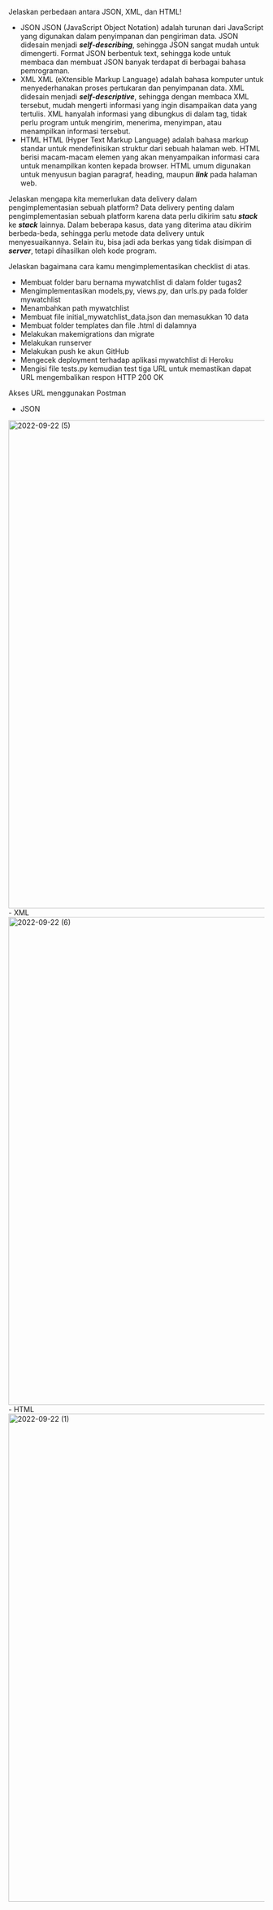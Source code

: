 Jelaskan perbedaan antara JSON, XML, dan HTML!
- JSON
JSON (JavaScript Object Notation) adalah turunan dari JavaScript yang digunakan dalam penyimpanan dan pengiriman data.
JSON didesain menjadi ***self-describing***, sehingga JSON sangat mudah untuk dimengerti.
Format JSON berbentuk text, sehingga kode untuk membaca dan membuat JSON banyak terdapat di berbagai bahasa pemrograman.
- XML
XML (eXtensible Markup Language) adalah bahasa komputer untuk menyederhanakan proses pertukaran dan penyimpanan data.
XML didesain menjadi ***self-descriptive***, sehingga dengan membaca XML tersebut, mudah mengerti informasi yang ingin disampaikan data yang tertulis.
XML hanyalah informasi yang dibungkus di dalam tag, tidak perlu program untuk mengirim, menerima, menyimpan, atau menampilkan informasi tersebut.
- HTML
HTML (Hyper Text Markup Language) adalah bahasa markup standar untuk mendefinisikan struktur dari sebuah halaman web.
HTML berisi macam-macam elemen yang akan menyampaikan informasi cara untuk menampilkan konten kepada browser.
HTML umum digunakan untuk menyusun bagian paragraf, heading, maupun ***link*** pada halaman web.

Jelaskan mengapa kita memerlukan data delivery dalam pengimplementasian sebuah platform?
Data delivery penting dalam pengimplementasian sebuah platform karena data perlu dikirim satu ***stack*** ke ***stack*** lainnya. Dalam beberapa kasus, data yang diterima atau dikirim berbeda-beda, sehingga perlu metode data delivery untuk menyesuaikannya. Selain itu, bisa jadi ada berkas yang tidak disimpan di ***server***, tetapi dihasilkan oleh kode program.

Jelaskan bagaimana cara kamu mengimplementasikan checklist di atas.
- Membuat folder baru bernama mywatchlist di dalam folder tugas2
- Mengimplementasikan models,py, views.py, dan urls.py pada folder mywatchlist
- Menambahkan path mywatchlist
- Membuat file initial_mywatchlist_data.json dan memasukkan 10 data
- Membuat folder templates dan file .html di dalamnya
- Melakukan makemigrations dan migrate
- Melakukan runserver
- Melakukan push ke akun GitHub
- Mengecek deployment terhadap aplikasi mywatchlist di Heroku 
- Mengisi file tests.py kemudian test tiga URL untuk memastikan dapat URL mengembalikan respon HTTP 200 OK

Akses URL menggunakan Postman
- JSON
<img width="960" alt="2022-09-22 (5)" src="https://user-images.githubusercontent.com/112617861/191643334-e56ecb33-ea69-4f3a-ab5e-35ae62d8039a.png">
- XML
<img width="960" alt="2022-09-22 (6)" src="https://user-images.githubusercontent.com/112617861/191643071-b9eb2e0b-1599-45ec-b6b5-17fe1075c123.png">
- HTML
<img width="960" alt="2022-09-22 (1)" src="https://user-images.githubusercontent.com/112617861/191643409-3ed0f1ed-f0e0-4045-ab79-c44a2a9f15b8.png">


